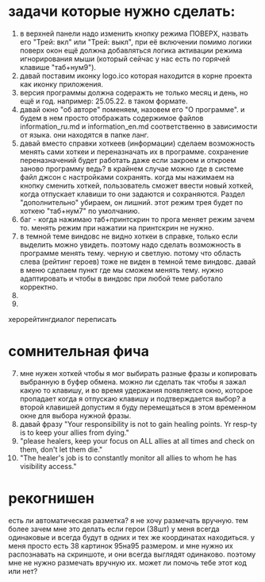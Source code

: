 



# задачи которые нужно сделать:

1. в верхней панели надо изменить кнопку режима ПОВЕРХ, назвать его "Трей: вкл" или "Трей: выкл", при её включении помимо логики поверх окон ещё должна добавляться логика активации режима игнорирования мыши (который сейчас у нас есть по горячей клавише "таб+нум9").
2. давай поставим иконку logo.ico которая находится в корне проекта как иконку приложения.
3. версия программы должна содеражть не только месяц и день, но ещё и год. например: 25.05.22. в таком формате.
4. давай окно "об авторе" поменяем, назовем его "О программе". и будем в нем просто отображать содержимое файлов information_ru.md и information_en.md соответственно в зависимости от языка. они находятся в папке ланг.
5. давай вместо справки хоткеев (информации) сделаем возможность менять сами хоткеи и переназначать их в программе. сохранение переназначений будет работать даже если закроем и откроем заново программу ведь? в крайнем случае можно где в системе файл джсон с настройками сохранять. когда мы нажимаем на кнопку сменить хоткей, пользователь сможет ввести новый хоткей, когда отпускает клавиши то они задаются и сохраняются. Раздел "дополнительно" убираем, он лишний. этот режим трея будет по хоткею "таб+нум7" по умолчанию.
6. баг - когда нажимаю таб+принтскрин то прога меняет режим зачем то. менять режим при нажатии на принтскрин не нужно.
7. в темной теме виндовс не видно хоткеи в справке, только если выделить можно увидеть. поэтому надо сделать возможность в программе менять тему. черную и светлую. потому что область слева (рейтинг героев) тоже не виден в темной теме виндовс. давай в меню сделаем пункт где мы сможем менять тему. нужно адаптировать и чтобы в виндовс при любой теме работало корректно.
8. 
9. 





херорейтингдиалог переписать








# сомнительная фича
7. мне нужен хоткей чтобы я мог выбирать разные фразы и копировать выбранную в буфер обмена. можно ли сделать так чтобы я зажал какую то клавишу, и во время удержания появляется окно, которое пропадает когда я отпускаю клавишу и подтверждается выбор? а второй клавишей допустим я буду перемещаться в этом временном окне для выбора нужной фразы.
8. давай фразу "Your responsibility is not to gain healing points. Yr resp-ty is to keep your allies from dying."
8. "please healers, keep your focus on ALL allies at all times and check on them, don't let them die."
9. "The healer's job is to constantly monitor all allies to whom he has visibility access."



# рекогнишен
есть ли автоматическая разметка? я не хочу размечать вручную. тем более зачем мне это делать если герои (38шт) у меня всегда одинаковые и всегда будут в одних и тех же координатах находиться.
у меня просто есть 38 картинок 95на95 размером. и мне нужно их распознавать на скриншоте, и они всегда выглядят одинаково. поэтому мне не нужно размечать вручную их.
может ли помочь тебе этот код или нет?
   